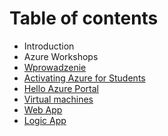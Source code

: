 # Table of contents

* Introduction
* Azure Workshops
* [Wprowadzenie](wprowadzenie.md)
* [Activating Azure for Students](aktywacja-azure-pass.md)
* [Hello Azure Portal](hello-azure-portal.md)
* [Virtual machines](maszyny-wirtualne.md)
* [Web App](web-app.md)
* [Logic App](logic-app.md)

